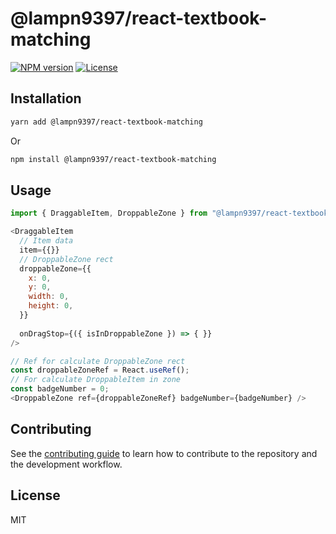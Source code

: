 # @lampn9397/react-textbook-matching
[![NPM version](https://img.shields.io/npm/v/@wiicamp/react-native-reminders)](https://www.npmjs.com/package/@lampn9397/react-textbook-matching)
[![License](https://img.shields.io/npm/l/@wiicamp/react-native-reminders)](https://github.com/lampn9397/react-textbook-matching/blob/master/LICENSE)

## Installation

```sh
yarn add @lampn9397/react-textbook-matching
```
Or
```sh
npm install @lampn9397/react-textbook-matching
```

## Usage

```js
import { DraggableItem, DroppableZone } from "@lampn9397/react-textbook-matching";

<DraggableItem
  // Item data
  item={{}}
  // DroppableZone rect
  droppableZone={{
    x: 0,
    y: 0,
    width: 0,
    height: 0,
  }}
  
  onDragStop={({ isInDroppableZone }) => { }}
/>

// Ref for calculate DroppableZone rect
const droppableZoneRef = React.useRef();
// For calculate DroppableItem in zone
const badgeNumber = 0;
<DroppableZone ref={droppableZoneRef} badgeNumber={badgeNumber} />
```

## Contributing

See the [contributing guide](CONTRIBUTING.md) to learn how to contribute to the repository and the development workflow.

## License

MIT
